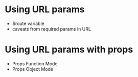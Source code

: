 # Using URL params

- $route variable
- caveats from required params in URL

# Using URL params with props

- Props Function Mode
- Props Object Mode
